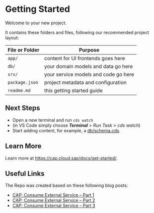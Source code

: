 # Getting Started

Welcome to your new project.

It contains these folders and files, following our recommended project layout:

File or Folder | Purpose
---------|----------
`app/` | content for UI frontends goes here
`db/` | your domain models and data go here
`srv/` | your service models and code go here
`package.json` | project metadata and configuration
`readme.md` | this getting started guide

## Next Steps

- Open a new terminal and run `cds watch`
- (in VS Code simply choose _**Terminal** > Run Task > cds watch_)
- Start adding content, for example, a [db/schema.cds](db/schema.cds).

## Learn More

Learn more at https://cap.cloud.sap/docs/get-started/.

## Useful Links

The Repo was created based on these following blog posts:

- [CAP: Consume External Service – Part 1](https://blogs.sap.com/2020/05/26/cap-consume-external-service-part-1/)
- [CAP: Consume External Service – Part 2](https://blogs.sap.com/2020/05/27/cap-consume-external-service-part-2/)
- [CAP: Consume External Service – Part 3](https://blogs.sap.com/2020/07/27/cap-consume-external-service-part-3/)
